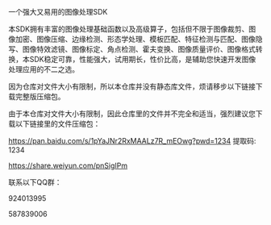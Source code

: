 一个强大又易用的图像处理SDK

本SDK拥有丰富的图像处理基础函数以及高级算子，包括但不限于图像裁剪、图像加密、图像压缩、边缘检测、形态学处理、模板匹配、特征检测与匹配、图像隐写、图像特效滤镜、图像标定、角点检测、霍夫变换、图像质量评价、图像格式转换，本SDK稳定可靠，性能强大，试用期长，性价比高，是辅助您快速开发图像处理应用的不二之选。

因为仓库对文件大小有限制，所以本仓库并没有静态库文件，烦请移步以下链接下载完整版压缩包。

由于本仓库对文件大小有限制，因此仓库里的文件并不完全和适当，强烈建议您下载以下链接里的文件压缩包：

https://pan.baidu.com/s/1pYaJNr2RxMAALz7R_mEOwg?pwd=1234 提取码: 1234

https://share.weiyun.com/pnSigIPm

联系以下QQ群：

924013995

587839006

